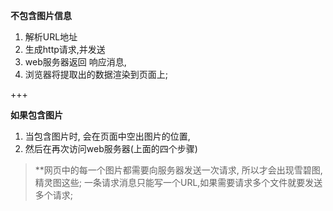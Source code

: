 **不包含图片信息**

1. 解析URL地址
2. 生成http请求,并发送
3. web服务器返回 响应消息,
4. 浏览器将提取出的数据渲染到页面上;

+++

**如果包含图片**

1. 当包含图片时, 会在页面中空出图片的位置,
2. 然后在再次访问web服务器(上面的四个步骤)

> **网页中的每一个图片都需要向服务器发送一次请求, 所以才会出现雪碧图,精灵图这些;
> 一条请求消息只能写一个URL,如果需要请求多个文件就要发送多个请求;

